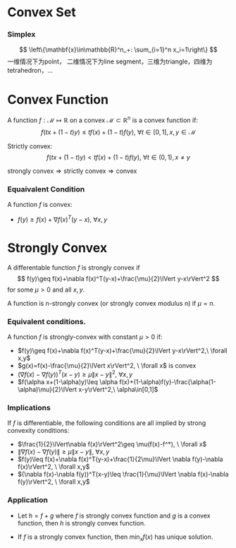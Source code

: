 # Convex Set

### Simplex

$$
\left\{\mathbf{x}\in\mathbb{R}^n_+: \sum_{i=1}^n x_i=1\right\}
$$
一维情况下为point， 二维情况下为line segment，三维为triangle，四维为tetrahedron，...

# Convex Function

A function $f:\mathcal{M}\mapsto \mathbb{R}$ on a convex $\mathcal{M}\subset \mathbb{R}^n$ is a convex function if:
$$
f(tx+(1-t)y)\leq tf(x)+(1-t)f(y),\ \forall t\in [0,1], x,y\in \mathcal{M}
$$

Strictly convex:
$$
f(tx+(1-t)y)<tf(x)+(1-t)f(y), \ \forall t\in (0,1), x\neq y
$$

$\text{strongly convex}\Rightarrow \text{strictly convex}\Rightarrow \text{convex}$

### Equaivalent Condition
A function $f$ is convex:
- $f(y)\geq f(x)+\nabla f(x)^T(y-x), \ \forall x,y$ 

# Strongly Convex

A differentable function $f$ is strongly convex if
$$
f(y)\geq f(x)+\nabla f(x)^T(y-x)+\frac{\mu}{2}\lVert y-x\rVert^2
$$
for some $\mu>0$ and all $x,y$.

A function is n-strongly convex (or strongly convex modulus n) if $\mu=n$.

### Equivalent conditions.
A function $f$ is strongly-convex with constant $\mu>0$ if:
- $f(y)\geq f(x)+\nabla f(x)^T(y-x)+\frac{\mu}{2}\lVert y-x\rVert^2,\ \forall x,y$
- $g(x)=f(x)-\frac{\mu}{2}\lVert x\rVert^2, \ \forall x$ is convex
- $(\nabla f(x)-\nabla f(y))^T(x-y)\geq \mu \lVert x-y\rVert^2, \ \forall x,y$
- $f(\alpha x+(1-\alpha)y)\leq \alpha f(x)+(1-\alpha)f(y)-\frac{\alpha(1-\alpha)\mu}{2}\lVert x-y\rVert^2,\ \alpha\in[0,1]$

### Implications

If $f$ is differentiable, the following conditions are all implied by strong convexity conditions:
- $\frac{1}{2}\lVert\nabla f(x)\rVert^2\geq \mu(f(x)-f^*), \ \forall x$
- $\lVert \nabla f(x)-\nabla f(y)\rVert \geq \mu\lVert x-y\rVert, \ \forall x,y$
- $f(y)\leq f(x)+\nabla f(x)^T(y-x)+\frac{1}{2\mu}\lVert \nabla f(y)-\nabla f(x)\rVert^2, \ \forall x,y$
- $(\nabla f(x)-\nabla f(y))^T(x-y)\leq \frac{1}{\mu}\lVert \nabla f(x)-\nabla f(y)\rVert^2, \ \forall x,y$

### Application
- Let $h=f+g$ where $f$ is strongly convex function and $g$ is a convex function, then $h$ is strongly convex function.

- If $f$ is a strongly convex function, then $\min_{x} f(x)$ has unique solution.